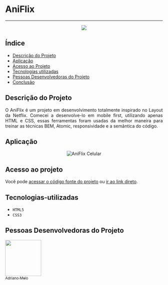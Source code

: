 # AniFlix
<hr>
<p align="center">
<img src="http://img.shields.io/static/v1?label=STATUS&message=EM%20DESENVOLVIMENTO&color=GREEN&style=for-the-badge"/>
</p>

## Índice 

* [Descrição do Projeto](#descrição-do-projeto)
* [Aplicação](#aplicação)
* [Acesso ao Projeto](#acesso-ao-projeto)
* [Tecnologias utilizadas](#tecnologias-utilizadas)
* [Pessoas Desenvolvedoras do Projeto](#pessoas-desenvolvedoras)
* [Conclusão](#conclusão)

## Descrição do Projeto 

<p align="justify">
O AniFlix é um projeto em desenvolvimento totalmente inspirado no Layout da Netflix. Comecei a desenvolve-lo em mobile first, utilizando apenas HTML e CSS, essas ferramentas foram usadas da melhor maneira para treinar as técnicas BEM, Atomic, responsividade e a semântica do código.
</p>

## Aplicação

<div align="center">

![AniFlix Celular](https://user-images.githubusercontent.com/85702814/176772816-5f681435-9a79-41db-a497-de2163110df5.gif)

  </div>

## Acesso ao projeto

Você pode [acessar o código fonte do projeto](https://github.com/drianomelo/AniFlix) ou [ir ao link direto](https://drianomelo.github.io/AniFlix/).

## Tecnologias-utilizadas

- ``HTML5``
- ``CSS3``

## Pessoas Desenvolvedoras do Projeto

[<img src="https://avatars.githubusercontent.com/u/85702814?s=400&u=74e1194a543720bef5c9411dcdfe3b86381810e7&v=4" width=115><br><sub>Adriano Melo</sub>](https://github.com/drianomelo)
